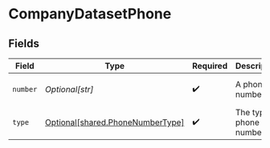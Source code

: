 # CompanyDatasetPhone


## Fields

| Field                                                                          | Type                                                                           | Required                                                                       | Description                                                                    | Example                                                                        |
| ------------------------------------------------------------------------------ | ------------------------------------------------------------------------------ | ------------------------------------------------------------------------------ | ------------------------------------------------------------------------------ | ------------------------------------------------------------------------------ |
| `number`                                                                       | *Optional[str]*                                                                | :heavy_check_mark:                                                             | A phone number.                                                                | +44 25691 154789                                                               |
| `type`                                                                         | [Optional[shared.PhoneNumberType]](undefined/models/shared/phonenumbertype.md) | :heavy_check_mark:                                                             | The type of phone number                                                       |                                                                                |